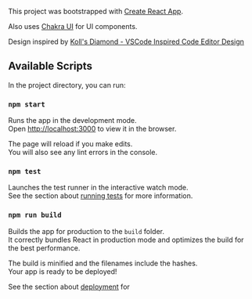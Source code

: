 This project was bootstrapped with
[Create React App](https://github.com/facebook/create-react-app).

Also uses [Chakra UI](https://v2.chakra-ui.com/) for UI components.

Design inspired by [Koll's Diamond - VSCode Inspired Code Editor Design](https://www.figma.com/community/file/1247868281929098053/diamond-vscode-inspired-code-editor-design)

## Available Scripts

In the project directory, you can run:

### `npm start`

Runs the app in the development mode.<br /> Open
[http://localhost:3000](http://localhost:3000) to view it in the browser.

The page will reload if you make edits.<br /> You will also see any lint errors
in the console.

### `npm test`

Launches the test runner in the interactive watch mode.<br /> See the section
about
[running tests](https://facebook.github.io/create-react-app/docs/running-tests)
for more information.

### `npm run build`

Builds the app for production to the `build` folder.<br /> It correctly bundles
React in production mode and optimizes the build for the best performance.

The build is minified and the filenames include the hashes.<br /> Your app is
ready to be deployed!

See the section about
[deployment](https://facebook.github.io/create-react-app/docs/deployment) for
